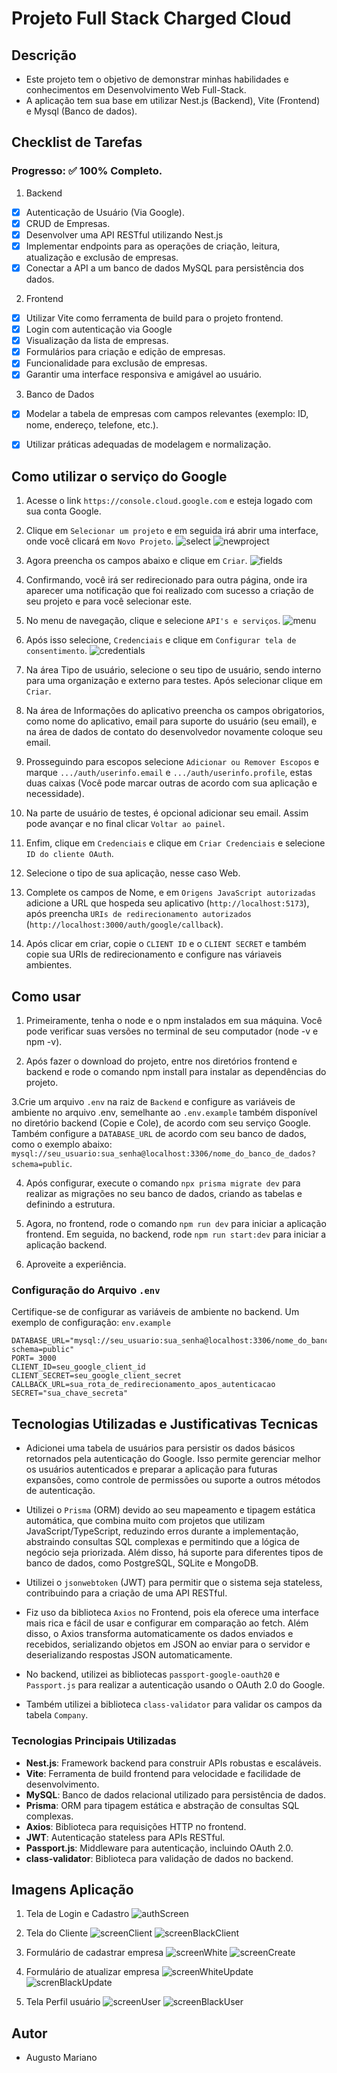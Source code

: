 # Projeto Full Stack Charged Cloud

## Descrição
- Este projeto tem o objetivo de demonstrar minhas habilidades e conhecimentos em Desenvolvimento Web Full-Stack.
- A aplicação tem sua base em utilizar Nest.js (Backend), Vite (Frontend) e Mysql (Banco de dados).

## Checklist de Tarefas

### Progresso: ✅ 100% Completo.

1. Backend
- [X] Autenticação de Usuário (Via Google).
- [X] CRUD de Empresas.
- [X] Desenvolver uma API RESTful utilizando Nest.js
- [X] Implementar endpoints para as operações de criação, leitura, atualização e exclusão de empresas.
- [X] Conectar a API a um banco de dados MySQL para persistência dos dados.

2. Frontend
- [X] Utilizar Vite como ferramenta de build para o projeto frontend.
- [X] Login com autenticação via Google
- [X] Visualização da lista de empresas.
- [X] Formulários para criação e edição de empresas.
- [X] Funcionalidade para exclusão de empresas.
- [X] Garantir uma interface responsiva e amigável ao usuário.

3. Banco de Dados
- [X] Modelar a tabela de empresas com campos relevantes (exemplo: ID, nome, endereço, telefone, etc.).
- [X] Utilizar práticas adequadas de modelagem e normalização.


## Como utilizar o serviço do Google
1. Acesse o link `https://console.cloud.google.com` e esteja logado com sua conta Google.

2. Clique em `Selecionar um projeto` e em seguida irá abrir uma interface, onde você clicará em `Novo Projeto`.
![select](./assetsforread/select.png)
![newproject](./assetsforread/newProject.png)

3. Agora preencha os campos abaixo e clique em `Criar`.
![fields](./assetsforread/fields.png)

4. Confirmando, você irá ser redirecionado para outra página, onde ira aparecer uma notificação que foi realizado com sucesso a criação de seu projeto e para você selecionar este.

5. No menu de navegação, clique e selecione `API's e serviços`.
![menu](./assetsforread/menu.png)

6. Após isso selecione, `Credenciais` e clique em `Configurar tela de consentimento`.
![credentials](./assetsforread/credentialsandscreen.png)

7. Na área Tipo de usuário, selecione o seu tipo de usuário, sendo interno para uma organização e externo para testes. Após selecionar clique em `Criar`.

8. Na área de Informações do aplicativo preencha os campos obrigatorios, como nome do aplicativo, email para suporte do usuário (seu email), e na área de dados de contato do desenvolvedor novamente coloque seu email.

9. Prosseguindo para escopos selecione `Adicionar ou Remover Escopos` e marque `.../auth/userinfo.email` e `.../auth/userinfo.profile`, estas duas caixas (Você pode marcar outras de acordo com sua aplicação e necessidade).

10. Na parte de usuário de testes, é opcional adicionar seu email. Assim pode avançar e no final clicar `Voltar ao painel`.

11. Enfim, clique em `Credenciais` e clique em `Criar Credenciais` e selecione `ID do cliente OAuth`.

12. Selecione o tipo de sua aplicação, nesse caso Web.

13. Complete os campos de Nome, e em `Origens JavaScript autorizadas` adicione a URL que hospeda seu aplicativo (`http://localhost:5173`), após preencha `URIs de redirecionamento autorizados` (`http://localhost:3000/auth/google/callback`).

14. Após clicar em criar, copie o `CLIENT ID` e o `CLIENT SECRET` e também copie sua URIs de redirecionamento e configure nas váriaveis ambientes.

## Como usar
1. Primeiramente, tenha o node e o npm instalados em sua máquina. Você pode verificar suas versões no terminal de seu computador (node -v e npm -v).

2. Após fazer o download do projeto, entre nos diretórios frontend e backend e rode o comando npm install para instalar as dependências do projeto.

3.Crie um arquivo `.env` na raiz de `Backend` e configure as variáveis de ambiente no arquivo .env, semelhante ao `.env.example` também disponível no diretório backend (Copie e Cole), de acordo com seu serviço Google. Também configure a `DATABASE_URL` de acordo com seu banco de dados, como o exemplo abaixo: `mysql://seu_usuario:sua_senha@localhost:3306/nome_do_banco_de_dados?schema=public`.

4. Após configurar, execute o comando `npx prisma migrate dev` para realizar as migrações no seu banco de dados, criando as tabelas e definindo a estrutura.

5. Agora, no frontend, rode o comando `npm run dev` para iniciar a aplicação frontend. Em seguida, no backend, rode `npm run start:dev` para iniciar a aplicação backend.

6. Aproveite a experiência.

### Configuração do Arquivo `.env`
Certifique-se de configurar as variáveis de ambiente no backend. Um exemplo de configuração:
`env.example`
```
DATABASE_URL="mysql://seu_usuario:sua_senha@localhost:3306/nome_do_banco_de_dados?schema=public"
PORT= 3000
CLIENT_ID=seu_google_client_id
CLIENT_SECRET=seu_google_client_secret
CALLBACK_URL=sua_rota_de_redirecionamento_apos_autenticacao
SECRET="sua_chave_secreta"
```

## Tecnologias Utilizadas e Justificativas Tecnicas

- Adicionei uma tabela de usuários para persistir os dados básicos retornados pela autenticação do Google. Isso permite gerenciar melhor os usuários autenticados e preparar a aplicação para futuras expansões, como controle de permissões ou suporte a outros métodos de autenticação.

- Utilizei o `Prisma` (ORM) devido ao seu mapeamento e tipagem estática automática, que combina muito com projetos que utilizam JavaScript/TypeScript, reduzindo erros durante a implementação, abstraindo consultas SQL complexas e permitindo que a lógica de negócio seja priorizada. Além disso, há suporte para diferentes tipos de banco de dados, como PostgreSQL, SQLite e MongoDB.

- Utilizei o `jsonwebtoken` (JWT) para permitir que o sistema seja stateless, contribuindo para a criação de uma API RESTful.

- Fiz uso da biblioteca `Axios` no Frontend, pois ela oferece uma interface mais rica e fácil de usar e configurar em comparação ao fetch. Além disso, o Axios transforma automaticamente os dados enviados e recebidos, serializando objetos em JSON ao enviar para o servidor e deserializando respostas JSON automaticamente.

- No backend, utilizei as bibliotecas `passport-google-oauth20` e `Passport.js` para realizar a autenticação usando o OAuth 2.0 do Google.

- Também utilizei a biblioteca `class-validator` para validar os campos da tabela `Company`.

### Tecnologias Principais Utilizadas
- **Nest.js**: Framework backend para construir APIs robustas e escaláveis.
- **Vite**: Ferramenta de build frontend para velocidade e facilidade de desenvolvimento.
- **MySQL**: Banco de dados relacional utilizado para persistência de dados.
- **Prisma**: ORM para tipagem estática e abstração de consultas SQL complexas.
- **Axios**: Biblioteca para requisições HTTP no frontend.
- **JWT**: Autenticação stateless para APIs RESTful.
- **Passport.js**: Middleware para autenticação, incluindo OAuth 2.0.
- **class-validator**: Biblioteca para validação de dados no backend.

## Imagens Aplicação
1. Tela de Login e Cadastro
![authScreen](./assetsforread/authScreen.png)

2. Tela do Cliente
![screenClient](./assetsforread/whiteClientMode.png)
![screenBlackClient](./assetsforread/clientScreenBlackMode.png)

3. Formulário de cadastrar empresa
![screenWhite](./assetsforread/whiteCreateCompany.png)
![screenCreate](./assetsforread/createCompanyScreen.png)

4. Formulário de atualizar empresa
![screenWhiteUpdate](./assetsforread/whiteScreenUpdate.png)
![screnBlackUpdate](./assetsforread/updateScreen.png)

5. Tela Perfil usuário
![screenUser](./assetsforread/whiteProfile.png)
![screenBlackUser](./assetsforread/profileScreen.png)



## Autor
- Augusto Mariano
